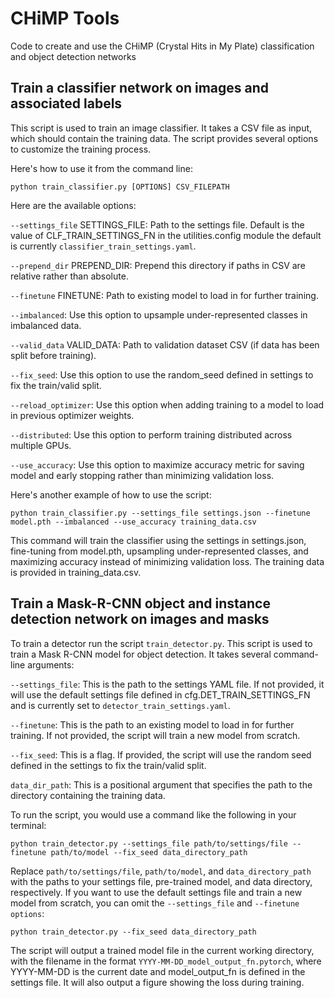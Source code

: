 # CHiMP Tools

Code to create and use the CHiMP (Crystal Hits in My Plate) classification and object detection networks

## Train a classifier network on images and associated labels

This script is used to train an image classifier. It takes a CSV file as input, which should contain the training data. The script provides several options to customize the training process.

Here's how to use it from the command line:

```shell
python train_classifier.py [OPTIONS] CSV_FILEPATH
```

Here are the available options:

`--settings_file` SETTINGS_FILE: Path to the settings file. Default is the value of CLF_TRAIN_SETTINGS_FN in the utilities.config module the default is currently `classifier_train_settings.yaml`.

`--prepend_dir` PREPEND_DIR: Prepend this directory if paths in CSV are relative rather than absolute.

`--finetune` FINETUNE: Path to existing model to load in for further training.

`--imbalanced`: Use this option to upsample under-represented classes in imbalanced data.

`--valid_data` VALID_DATA: Path to validation dataset CSV (if data has been split before training).

`--fix_seed`: Use this option to use the random_seed defined in settings to fix the train/valid split.

`--reload_optimizer`: Use this option when adding training to a model to load in previous optimizer weights.

`--distributed`: Use this option to perform training distributed across multiple GPUs.

`--use_accuracy`: Use this option to maximize accuracy metric for saving model and early stopping rather than minimizing validation loss.

Here's another example of how to use the script:

```shell
python train_classifier.py --settings_file settings.json --finetune model.pth --imbalanced --use_accuracy training_data.csv
```

This command will train the classifier using the settings in settings.json, fine-tuning from model.pth, upsampling under-represented classes, and maximizing accuracy instead of minimizing validation loss. The training data is provided in training_data.csv.

## Train a Mask-R-CNN object and instance detection network on images and masks

To train a detector run the script `train_detector.py`. This script is used to train a Mask R-CNN model for object detection. It takes several command-line arguments:

`--settings_file`: This is the path to the settings YAML file. If not provided, it will use the default settings file defined in cfg.DET_TRAIN_SETTINGS_FN and is currently set to `detector_train_settings.yaml`.

`--finetune`: This is the path to an existing model to load in for further training. If not provided, the script will train a new model from scratch.

`--fix_seed`: This is a flag. If provided, the script will use the random seed defined in the settings to fix the train/valid split.

`data_dir_path`: This is a positional argument that specifies the path to the directory containing the training data.

To run the script, you would use a command like the following in your terminal:
```shell
python train_detector.py --settings_file path/to/settings/file --finetune path/to/model --fix_seed data_directory_path
```

Replace `path/to/settings/file`, `path/to/model`, and `data_directory_path` with the paths to your settings file, pre-trained model, and data directory, respectively. If you want to use the default settings file and train a new model from scratch, you can omit the `--settings_file` and `--finetune options`:

```shell
python train_detector.py --fix_seed data_directory_path
```

The script will output a trained model file in the current working directory, with the filename in the format `YYYY-MM-DD_model_output_fn.pytorch`, where YYYY-MM-DD is the current date and model_output_fn is defined in the settings file. It will also output a figure showing the loss during training.
